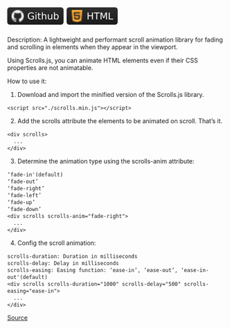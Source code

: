 # [![Official Repo](https://raw.githubusercontent.com/Nihilnia/GithubBadges/e14078343be44292c313b478de702e34fcdf556e/Github.svg)](https://github.com/S0npaRi11/scrolls) [![Source](https://raw.githubusercontent.com/Nihilnia/GithubBadges/e14078343be44292c313b478de702e34fcdf556e/HTML.svg)](https://www.cssscript.com/fade-scroll-in-element/)

Description:
A lightweight and performant scroll animation library for fading and scrolling in elements when they appear in the viewport.

Using Scrolls.js, you can animate HTML elements even if their CSS properties are not animatable.

How to use it:
1. Download and import the minified version of the Scrolls.js library.
```
<script src="./scrolls.min.js"></script>
```

2. Add the scrolls attribute the elements to be animated on scroll. That’s it.
```
<div scrolls>
  ...
</div>
```

3. Determine the animation type using the scrolls-anim attribute:
```
‘fade-in'(default)
‘fade-out’
‘fade-right’
‘fade-left’
‘fade-up’
‘fade-down’
<div scrolls scrolls-anim="fade-right">
  ...
</div>
```

4. Config the scroll animation:
```
scrolls-duration: Duration in milliseconds
scrolls-delay: Delay in milliseconds
scrolls-easing: Easing function: ‘ease-in’, ‘ease-out’, ‘ease-in-out'(default)
<div scrolls scrolls-duration="1000" scrolls-delay="500" scrolls-easing="ease-in">
  ...
</div>
```

[Source](https://www.cssscript.com/fade-scroll-in-element/)
